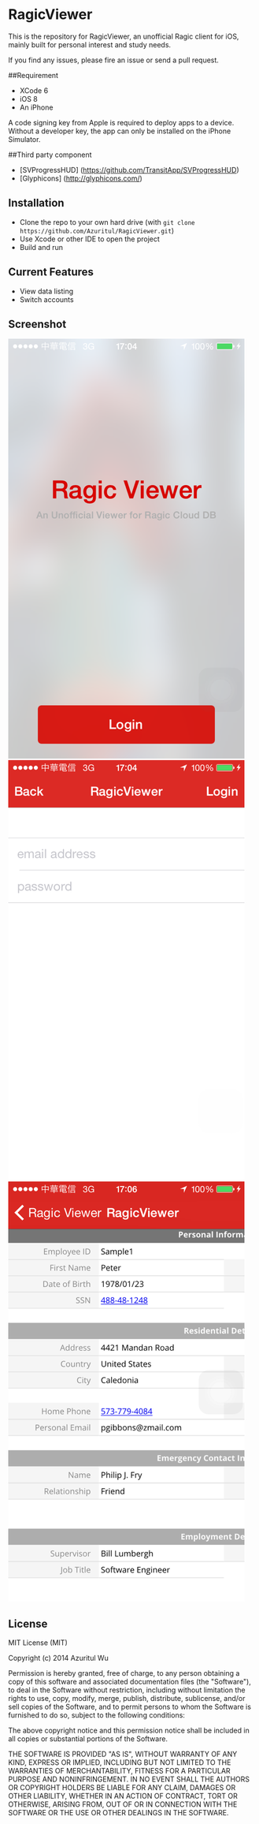 RagicViewer
===========

This is the repository for RagicViewer, an unofficial Ragic client for iOS, mainly built for personal interest and study needs.

If you find any issues, please fire an issue or send a pull request.

##Requirement

* XCode 6
* iOS 8
* An iPhone

A code signing key from Apple is required to deploy apps to a device. Without a developer key, the app can only be installed on the iPhone Simulator.

##Third party component
* [SVProgressHUD] (https://github.com/TransitApp/SVProgressHUD)
* [Glyphicons] (http://glyphicons.com/)

## Installation
* Clone the repo to your own hard drive (with `git clone  https://github.com/Azuritul/RagicViewer.git`)
* Use Xcode or other IDE to open the project
* Build and run

## Current Features
* View data listing
* Switch accounts

## Screenshot
![Home](https://github.com/Azuritul/RagicViewer/blob/gh-pages/images/home.png)
![Login](https://github.com/Azuritul/RagicViewer/blob/gh-pages/images/login.png)
![Detail](https://github.com/Azuritul/RagicViewer/blob/gh-pages/images/detail.png)

## License
MIT License (MIT)

Copyright (c) 2014 Azuritul Wu

Permission is hereby granted, free of charge, to any person obtaining a copy of this software and associated documentation files (the "Software"), to deal in the Software without restriction, including without limitation the rights to use, copy, modify, merge, publish, distribute, sublicense, and/or sell copies of the Software, and to permit persons to whom the Software is furnished to do so, subject to the following conditions:

The above copyright notice and this permission notice shall be included in all copies or substantial portions of the Software.

THE SOFTWARE IS PROVIDED "AS IS", WITHOUT WARRANTY OF ANY KIND, EXPRESS OR IMPLIED, INCLUDING BUT NOT LIMITED TO THE WARRANTIES OF MERCHANTABILITY, FITNESS FOR A PARTICULAR PURPOSE AND NONINFRINGEMENT. IN NO EVENT SHALL THE AUTHORS OR COPYRIGHT HOLDERS BE LIABLE FOR ANY CLAIM, DAMAGES OR OTHER LIABILITY, WHETHER IN AN ACTION OF CONTRACT, TORT OR OTHERWISE, ARISING FROM, OUT OF OR IN CONNECTION WITH THE SOFTWARE OR THE USE OR OTHER DEALINGS IN THE SOFTWARE.
